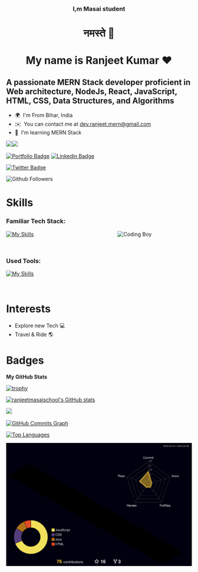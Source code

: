 <h3 align="center" >I,m Masai student</h3>

<h1 align="center" >नमस्ते 🙏 </h1>
<h1 align="center" >My name is Ranjeet Kumar ❤️ </h1>

## A passionate MERN Stack developer proficient in Web architecture, NodeJs, React, JavaScript, HTML, CSS, Data Structures, and Algorithms

- 🌍  I'm From Bihar, India
- ✉️  You can contact me at [dev.ranjeet.mern@gmail.com](mailto:dev.ranjeet.mern@gmail.com)
- 🧠  I'm learning MERN Stack

<a href="https://twitter.com/Ranjeet91626904" target="_blank" rel="noreferrer"><img
src="https://img.shields.io/twitter/follow/Ranjeet91626904?logo=twitter&style=for-the-badge&color=ffffff&labelColor=000000"
/></a><a href="https://www.github.com/ranjeetmasaischool" target="_blank" rel="noreferrer"><img
src="https://img.shields.io/github/followers/ranjeetmasaischool?logo=github&style=for-the-badge&color=ffffff&labelColor=000000" /></a>

[![Portfolio Badge](https://img.shields.io/badge/Website-3b5998?style=flat-square&logo=google-chrome&logoColor=white)](https://ranjeetmasaischool.github.io)
[![Linkedin Badge](https://img.shields.io/badge/-LinkedIn-0e76a8?style=flat-square&logo=Linkedin&logoColor=white)](https://www.linkedin.com/in/ranjeet-jd/)

[![Twitter Badge](https://img.shields.io/badge/-Twitter-00acee?style=flat-square&logo=Twitter&logoColor=white)](https://twitter.com/Ranjeet91626904)

![Github Followers](https://img.shields.io/github/followers/ranjeetmasaischool?label=Github%20Connection&style=flat)

<h1> Skills </h1>


### Familiar Tech Stack:

<!-- coding boy -->
<img width="40%" align="right" alt="Coding Boy" src="https://user-images.githubusercontent.com/75193540/156818786-1dc5df82-3864-4628-a77d-c34f8c6ceeeb.gif?raw=true" />

<!-- language -->

[![My Skills](https://skillicons.dev/icons?i=react,nodejs,mongodb,expressjs,java,spring,mysql,js,html,css)](http://ranjeetmasaischool.github.io/)

<br/>

### Used Tools:

[![My Skills](https://skillicons.dev/icons?i=git,github,netlify,heroku,vscode,sts,eclips)](http://ranjeetmasaischool.github.io/)


<br />

<h1>Interests</h1>

- Explore new Tech 💻
- Travel & Ride 🌎


<!-- <p align="left"> <a href="https://www.github.com/ranjeetmasaischool" target="_blank" rel="noreferrer"><img src="https://raw.githubusercontent.com/danielcranney/readme-generator/main/public/icons/socials/github.svg" width="32" height="32" /></a> <a href="https://www.linkedin.com/in/Ranjeet91626904/" target="_blank" rel="noreferrer"><img src="https://raw.githubusercontent.com/danielcranney/readme-generator/main/public/icons/socials/linkedin.svg" width="32" height="32" /></a> <a href="http://www.medium.com/anannya.sharma" target="_blank" rel="noreferrer"><img src="https://raw.githubusercontent.com/danielcranney/readme-generator/main/public/icons/socials/medium.svg" width="32" height="32" /></a> <a href="https://www.twitter.com/anannya_sharma_" target="_blank" rel="noreferrer"><img src="https://raw.githubusercontent.com/danielcranney/readme-generator/main/public/icons/socials/twitter.svg" width="32" height="32" /></a> <a href="https://www.youtube.com/c/ucznvxhf2lnxsgrxvnepwcjq" target="_blank" rel="noreferrer"><img src="https://raw.githubusercontent.com/danielcranney/readme-generator/main/public/icons/socials/youtube.svg" width="32" height="32" /></a></p> -->

<h1> Badges </h1>

<b>My GitHub Stats</b>

[![trophy](https://github-profile-trophy.vercel.app/?username=ryo-ma)](https://github.com/ryo-ma/github-profile-trophy)

<a href="http://www.github.com/ranjeetmasaischool"><img src="https://github-readme-stats.vercel.app/api?username=ranjeetmasaischool&show_icons=true&hide=&count_private=true&title_color=0891b2&text_color=ffffff&icon_color=ffffff&bg_color=000000&hide_border=true&show_icons=true" alt="ranjeetmasaischool's GitHub stats" /></a>

<a href="http://www.github.com/ranjeetmasaischool"><img src="https://github-readme-streak-stats.herokuapp.com/?user=ranjeetmasaischool&stroke=ffffff&background=000000&ring=0891b2&fire=0891b2&currStreakNum=ffffff&currStreakLabel=0891b2&sideNums=ffffff&sideLabels=ffffff&dates=ffffff&hide_border=true" /></a>

<a href="http://www.github.com/ranjeetmasaischool"><img src="https://activity-graph.herokuapp.com/graph?username=ranjeetmasaischool&bg_color=000000&color=ffffff&line=ffffff&point=ffffff&area_color=000000&area=true&hide_border=true&custom_title=GitHub%20Commits%20Graph" alt="GitHub Commits Graph" /></a>

<a href="https://github.com/ranjeetmasaischool" align="left"><img src="https://github-readme-stats.vercel.app/api/top-langs/?username=ranjeetmasaischool&langs_count=10&title_color=0891b2&text_color=ffffff&icon_color=ffffff&bg_color=000000&hide_border=true&locale=en&custom_title=Top%20%Languages" alt="Top Languages" /></a>



![](./profile-3d-contrib/profile-night-rainbow.svg)
